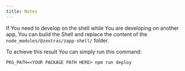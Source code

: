 ```yaml
---
title: Notes
---
```


If You need to develop on the shell while You are developing on another app,
You can build the Shell and replace the content of the `node_modules/@zextras/zapp-shell/` folder.

To achieve this result You can simply run this command:
```shell script
PKG_PATH=<YOUR PACKAGE PATH HERE> npm run deploy
```
